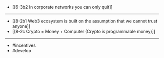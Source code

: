 - [[6-3b2 In corporate networks you can only quit]]
---
- [[8-2b1 Web3 ecosystem is built on the assumption that we cannot trust anyone]]
- [[8-2c Crypto = Money + Computer (Crypto is programmable money)]]
---
- #incentives
- #develop
